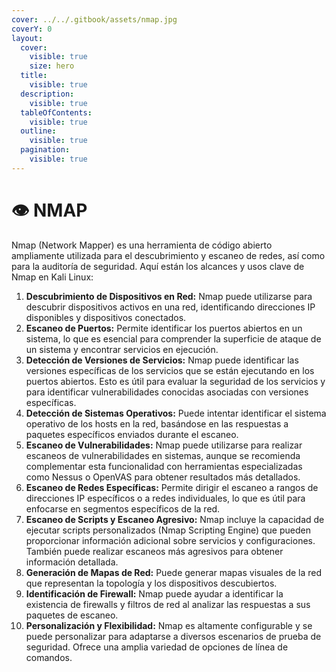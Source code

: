 ```yaml
---
cover: ../../.gitbook/assets/nmap.jpg
coverY: 0
layout:
  cover:
    visible: true
    size: hero
  title:
    visible: true
  description:
    visible: true
  tableOfContents:
    visible: true
  outline:
    visible: true
  pagination:
    visible: true
---
```


# 👁️ NMAP

Nmap (Network Mapper) es una herramienta de código abierto ampliamente utilizada para el descubrimiento y escaneo de redes, así como para la auditoría de seguridad. Aquí están los alcances y usos clave de Nmap en Kali Linux:

1. **Descubrimiento de Dispositivos en Red:** Nmap puede utilizarse para descubrir dispositivos activos en una red, identificando direcciones IP disponibles y dispositivos conectados.
2. **Escaneo de Puertos:** Permite identificar los puertos abiertos en un sistema, lo que es esencial para comprender la superficie de ataque de un sistema y encontrar servicios en ejecución.
3. **Detección de Versiones de Servicios:** Nmap puede identificar las versiones específicas de los servicios que se están ejecutando en los puertos abiertos. Esto es útil para evaluar la seguridad de los servicios y para identificar vulnerabilidades conocidas asociadas con versiones específicas.
4. **Detección de Sistemas Operativos:** Puede intentar identificar el sistema operativo de los hosts en la red, basándose en las respuestas a paquetes específicos enviados durante el escaneo.
5. **Escaneo de Vulnerabilidades:** Nmap puede utilizarse para realizar escaneos de vulnerabilidades en sistemas, aunque se recomienda complementar esta funcionalidad con herramientas especializadas como Nessus o OpenVAS para obtener resultados más detallados.
6. **Escaneo de Redes Específicas:** Permite dirigir el escaneo a rangos de direcciones IP específicos o a redes individuales, lo que es útil para enfocarse en segmentos específicos de la red.
7. **Escaneo de Scripts y Escaneo Agresivo:** Nmap incluye la capacidad de ejecutar scripts personalizados (Nmap Scripting Engine) que pueden proporcionar información adicional sobre servicios y configuraciones. También puede realizar escaneos más agresivos para obtener información detallada.
8. **Generación de Mapas de Red:** Puede generar mapas visuales de la red que representan la topología y los dispositivos descubiertos.
9. **Identificación de Firewall:** Nmap puede ayudar a identificar la existencia de firewalls y filtros de red al analizar las respuestas a sus paquetes de escaneo.
10. **Personalización y Flexibilidad:** Nmap es altamente configurable y se puede personalizar para adaptarse a diversos escenarios de prueba de seguridad. Ofrece una amplia variedad de opciones de línea de comandos.
